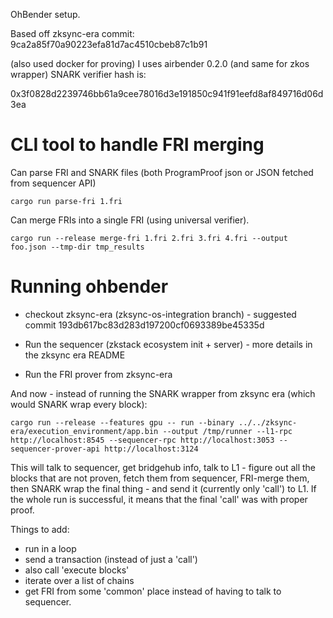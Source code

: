 OhBender setup.

Based off zksync-era commit: 9ca2a85f70a90223efa81d7ac4510cbeb87c1b91

(also used docker for proving)
I uses airbender 0.2.0 (and same for zkos wrapper)
SNARK verifier hash is:

0x3f0828d2239746bb61a9cee78016d3e191850c941f91eefd8af849716d06d3ea


# CLI tool to handle FRI merging


Can parse FRI and SNARK files (both ProgramProof json or JSON fetched from sequencer API)
```shell
cargo run parse-fri 1.fri
```

Can merge FRIs into a single FRI (using universal verifier).

```shell
cargo run --release merge-fri 1.fri 2.fri 3.fri 4.fri --output foo.json --tmp-dir tmp_results
```


# Running ohbender

* checkout zksync-era (zksync-os-integration branch)  - suggested commit 193db617bc83d283d197200cf0693389be45335d

* Run the sequencer (zkstack ecosystem init + server) - more details in the zksync era README

* Run the FRI prover from zksync-era

And now - instead of running the SNARK wrapper from zksync era (which would SNARK wrap every block):

```shell
cargo run --release --features gpu -- run --binary ../../zksync-era/execution_environment/app.bin --output /tmp/runner --l1-rpc http://localhost:8545 --sequencer-rpc http://localhost:3053 --sequencer-prover-api http://localhost:3124
```

This will talk to sequencer, get bridgehub info, talk to L1 - figure out all the blocks that are not proven, fetch them from sequencer, FRI-merge them,
then SNARK wrap the final thing - and send it (currently only 'call') to L1.
If the whole run is successful, it means that the final 'call' was with proper proof.

Things to add:
* run in a loop
* send a transaction (instead of just a 'call')
* also call 'execute blocks'
* iterate over a list of chains
* get FRI from some 'common' place instead of having to talk to sequencer.